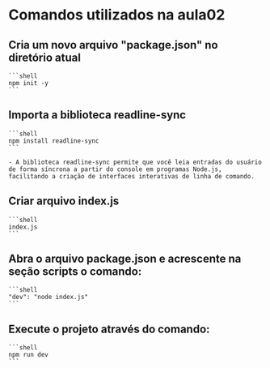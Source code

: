 # Comandos utilizados na aula02


## Cria um novo arquivo "package.json" no diretório atual

    ```shell
    npm init -y
    ```
    
## Importa a biblioteca readline-sync

    ```shell
    npm install readline-sync
    ```

    - A biblioteca readline-sync permite que você leia entradas do usuário de forma síncrona a partir do console em programas Node.js, facilitando a criação de interfaces interativas de linha de comando.

## Criar arquivo index.js

    ```shell
    index.js
    ```

## Abra o arquivo package.json e acrescente na seção scripts o comando:

    ```shell
    "dev": "node index.js"
    ```

## Execute o projeto através do comando:

    ```shell
    npm run dev
    ```